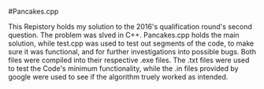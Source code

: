 #Pancakes.cpp

This Repistory holds my solution to the 2016's qualification round's second question. The problem was slved in C++. Pancakes.cpp holds the main solution, while test.cpp was used to test out segments of the code, to make sure it was functional, and for further investigations into possible bugs. Both files were compiled into their respective .exe files. The .txt files were used to test the Code's minimum functionality, while the .in files provided by google were used to see if the algorithm truely worked as intended.
